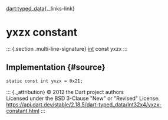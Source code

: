 [dart:typed\_data](../../dart-typed_data/dart-typed_data-library){._links-link}

yxzx constant
=============

::: {.section .multi-line-signature}
[int](../../dart-core/int-class) const yxzx
:::

Implementation {#source}
--------------

``` {.language-dart data-language="dart"}
static const int yxzx = 0x21;
```

::: {._attribution}
© 2012 the Dart project authors\
Licensed under the BSD 3-Clause \"New\" or \"Revised\" License.\
<https://api.dart.dev/stable/2.18.5/dart-typed_data/Int32x4/yxzx-constant.html>
:::

